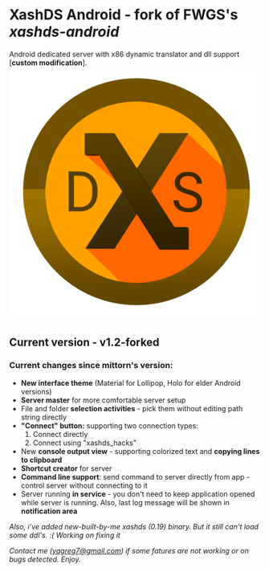 # XashDS Android - fork of FWGS's *xashds-android*
Android dedicated server with x86 dynamic translator and dll support [**custom modification**].
![Logo](res/drawable/logo.png)
## Current version - v1.2-forked
### Current changes since mittorn's version:

* **New interface theme** (Material for Lollipop, Holo for elder Android versions)
* **Server master** for more comfortable server setup
* File and folder **selection activities** - pick them without editing path string directly
* **"Connect" button:** supporting two connection types:
  1. Connect directly
  2. Connect using "xashds_hacks"
* New **console output view** - supporting colorized text and **copying lines to clipboard**
* **Shortcut creator** for server
* **Command line support**: send command to server directly from app - control server without connecting to it
* Server running **in service** - you don't need to keep application opened while server is running. Also, last log message will be shown in **notification area**

*Also, i've added new-built-by-me xashds (0.19) binary. But it still can't load some ddl's. :( Working on fixing it*

*Contact me (yagreg7@gmail.com) if some fatures are not working or on bugs detected. Enjoy.*
